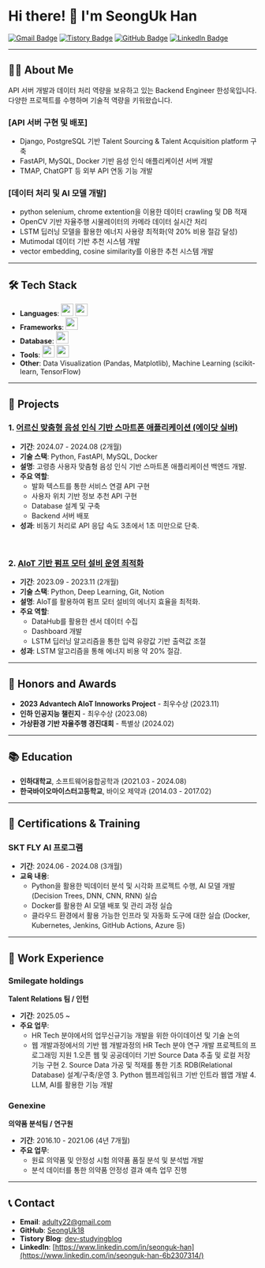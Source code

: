 # Hi there! 👋 I'm SeongUk Han

[![Gmail Badge](https://img.shields.io/badge/Gmail-EA4335.svg?&style=for-the-badge&logo=Gmail&logoColor=white)](mailto:adulty22@gmail.com)
[![Tistory Badge](https://img.shields.io/badge/Tistory-000000.svg?&style=for-the-badge&logo=Tistory&logoColor=white)](https://dev-studyingblog.tistory.com/)
[![GitHub Badge](https://img.shields.io/badge/GitHub-181717.svg?&style=for-the-badge&logo=GitHub&logoColor=white)](https://github.com/SeongUk18)
[![LinkedIn Badge](https://img.shields.io/badge/LinkedIn-0077B5?style=for-the-badge&logo=LinkedIn&logoColor=white)](https://www.linkedin.com/in/seonguk-han-6b2307314/)

---

## 👨‍💻 About Me

API 서버 개발과 데이터 처리 역량을 보유하고 있는 Backend Engineer 한성욱입니다.
다양한 프로젝트를 수행하며 기술적 역량을 키워왔습니다.

### **[API 서버 구현 및 배포]**
- Django, PostgreSQL 기반 Talent Sourcing & Talent Acquisition platform 구축
- FastAPI, MySQL, Docker 기반 음성 인식 애플리케이션 서버 개발
- TMAP, ChatGPT 등 외부 API 연동 기능 개발
### **[데이터 처리 및 AI 모델 개발]**
- python selenium, chrome extention을 이용한 데이터 crawling 및 DB 적재
- OpenCV 기반 자율주행 시물레이터의 카메라 데이터 실시간 처리
- LSTM 딥러닝 모델을 활용한 에너지 사용량 최적화(약 20% 비용 절감 달성)
- Mutimodal 데이터 기반 추천 시스템 개발
- vector embedding, cosine similarity를 이용한 추천 시스템 개발


---

## 🛠️ Tech Stack

- **Languages**: <img src="https://img.shields.io/badge/Python-3776AB?style=flat-square&logo=python&logoColor=white" height="25"/> <img src="https://img.shields.io/badge/SQL-336791?style=flat-square&logo=MySQL&logoColor=white" height="25"/>
- **Frameworks**: <img src="https://img.shields.io/badge/FastAPI-009688?style=flat-square&logo=fastapi&logoColor=white" height="25"/>
- **Database**: <img src="https://img.shields.io/badge/MySQL-00758F?style=flat-square&logo=mysql&logoColor=white" height="25"/>
- **Tools**: <img src="https://img.shields.io/badge/Docker-2496ED?style=flat-square&logo=docker&logoColor=white" height="25"/> <img src="https://img.shields.io/badge/Git-F05032?style=flat-square&logo=git&logoColor=white" height="25"/>
- **Other**: Data Visualization (Pandas, Matplotlib), Machine Learning (scikit-learn, TensorFlow)

---

## 🚀 Projects

### 1. [어르신 맞춤형 음성 인식 기반 스마트폰 애플리케이션 (에이닷 실버)](https://github.com/SKT-FLY/bbd-be)
- **기간**: 2024.07 - 2024.08 (2개월)
- **기술 스택**: Python, FastAPI, MySQL, Docker  
- **설명**: 고령층 사용자 맞춤형 음성 인식 기반 스마트폰 애플리케이션 백엔드 개발.
- **주요 역할**:
  - 발화 텍스트를 통한 서비스 연결 API 구현
  - 사용자 위치 기반 정보 추천 API 구현
  - Database 설계 및 구축
  - Backend 서버 배포
- **성과**: 비동기 처리로 API 응답 속도 3초에서 1초 미만으로 단축.
<br>


### 2. [AIoT 기반 펌프 모터 설비 운영 최적화](https://github.com/AIOT-25)
- **기간**: 2023.09 - 2023.11 (2개월)
- **기술 스택**: Python, Deep Learning, Git, Notion
- **설명**: AIoT를 활용하여 펌프 모터 설비의 에너지 효율을 최적화.
- **주요 역할**:
  - DataHub를 활용한 센서 데이터 수집
  - Dashboard 개발
  - LSTM 딥러닝 알고리즘을 통한 입력 유량값 기반 출력값 조절
- **성과**: LSTM 알고리즘을 통해 에너지 비용 약 20% 절감.

---

## 🏅 Honors and Awards

- **2023 Advantech AIoT Innoworks Project** - 최우수상 (2023.11)
- **인하 인공지능 챌린지** - 최우수상 (2023.08)
- **가상환경 기반 자율주행 경진대회** - 특별상 (2024.02)

---

## 📚 Education

- **인하대학교**, 소프트웨어융합공학과 (2021.03 - 2024.08)
- **한국바이오마이스터고등학교**, 바이오 제약과 (2014.03 - 2017.02)

---

## 📜 Certifications & Training

### SKT FLY AI 프로그램
- **기간**: 2024.06 - 2024.08 (3개월)
- **교육 내용**:
  - Python을 활용한 빅데이터 분석 및 시각화 프로젝트 수행, AI 모델 개발(Decision Trees, DNN, CNN, RNN) 실습
  - Docker를 활용한 AI 모델 배포 및 관리 과정 실습
  - 클라우드 환경에서 활용 가능한 인프라 및 자동화 도구에 대한 실습 (Docker, Kubernetes, Jenkins, GitHub Actions, Azure 등)

---

## 💼 Work Experience

### Smilegate holdings
**Talent Relations 팀 / 인턴**
- **기간**: 2025.05 ~
- **주요 업무**:
  - HR Tech 분야에서의 업무신규기능 개발을 위한 아이데이션 및 기술 논의
  - 웹 개발과정에서의 기반 웹 개발과정의 HR Tech 분야 연구 개발 프로젝트의 프로그래밍 지원
    1.오픈 웹 및 공공데이터 기반 Source Data 추출 및 로컬 저장 기능 구현
    2. Source Data 가공 및 적재를 통한 기초 RDB(Relational Database) 설계/구축/운영
    3. Python 웹프레임워크 기반 인트라 웹앱 개발
    4. LLM, AI를 활용한 기능 개발

### Genexine
**의약품 분석팀 / 연구원**
- **기간**: 2016.10 - 2021.06 (4년 7개월)
- **주요 업무**:
  - 원료 의약품 및 안정성 시험 의약품 품질 분석 및 분석법 개발
  - 분석 데이터를 통한 의약품 안정성 결과 예측 업무 진행

---

## 📞 Contact

- **Email**: [adulty22@gmail.com](mailto:adulty22@gmail.com)
- **GitHub**: [SeongUk18](https://github.com/SeongUk18)
- **Tistory Blog**: [dev-studyingblog](https://dev-studyingblog.tistory.com/)
- **LinkedIn**: [https://www.linkedin.com/in/seonguk-han](https://www.linkedin.com/in/seonguk-han-6b2307314/)
